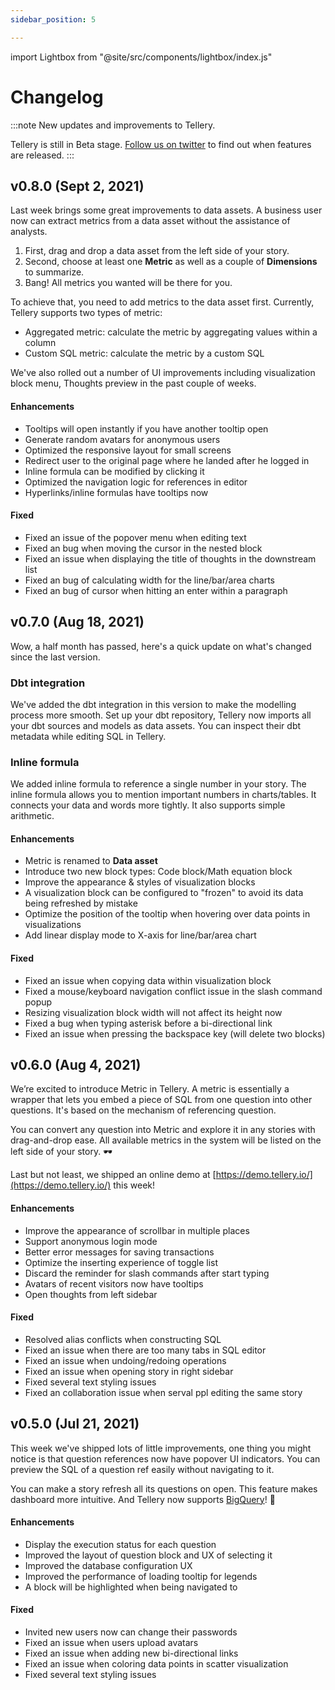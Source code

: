 ```yaml
---
sidebar_position: 5

---
```


import Lightbox from "@site/src/components/lightbox/index.js"

# Changelog

:::note
New updates and improvements to Tellery.

Tellery is still in Beta stage. [Follow us on twitter](https://twitter.com/telleryhq) to find out when features are released.
:::


## v0.8.0 (Sept 2, 2021)


Last week brings some great improvements to data assets. A business user now can extract metrics from a data asset without the assistance of analysts.

1. First, drag and drop a data asset from the left side of your story.
2. Second, choose at least one **Metric** as well as a couple of **Dimensions** to summarize.
3. Bang! All metrics you wanted will be there for you.


<Lightbox src='/img/changelog/smart-query.png' title='Data asset' />


To achieve that, you need to add metrics to the data asset first. Currently, Tellery supports two types of metric:

- Aggregated metric: calculate the metric by aggregating values within a column
- Custom SQL metric: calculate the metric by a custom SQL

We've also rolled out a number of UI improvements including visualization block menu, Thoughts preview in the past couple of weeks. 


#### Enhancements

- Tooltips will open instantly if you have another tooltip open
- Generate random avatars for anonymous users
- Optimized the responsive layout for small screens
- Redirect user to the original page where he landed after he logged in
- Inline formula can be modified by clicking it
- Optimized the navigation logic for references in editor
- Hyperlinks/inline formulas have tooltips now 


#### Fixed

- Fixed an issue of the popover menu when editing text
- Fixed an bug when moving the cursor in the nested block
- Fixed an issue when displaying the title of thoughts in the downstream list
- Fixed an bug of calculating width for the line/bar/area charts
- Fixed an bug of cursor when hitting an enter within a paragraph



## v0.7.0 (Aug 18, 2021)

Wow, a half month has passed, here's a quick update on what's changed since the last version.


### Dbt integration

We've added the dbt integration in this version to make the modelling process more smooth. Set up your dbt repository, Tellery now imports all your dbt sources and models as data assets. You can inspect their dbt metadata while editing SQL in Tellery. 


<Lightbox src='/img/changelog/dbt-integration.png' title='Data assets for dbt models' />


### Inline formula


We added inline formula to reference a single number in your story. The inline formula allows you to mention important numbers in charts/tables. It connects your data and words more tightly. It also supports simple arithmetic. 


#### Enhancements

- Metric is renamed to **Data asset**
- Introduce two new block types: Code block/Math equation block
- Improve the appearance & styles of visualization blocks
- A visualization block can be configured to "frozen" to avoid its data being refreshed by mistake
- Optimize the position of the tooltip when hovering over data points in visualizations
- Add linear display mode to X-axis for line/bar/area chart


#### Fixed

- Fixed an issue when copying data within visualization block
- Fixed a mouse/keyboard navigation conflict issue in the slash command popup
- Resizing visualization block width will not affect its height now 
- Fixed a bug when typing asterisk before a bi-directional link
- Fixed an issue when pressing the backspace key (will delete two blocks)



## v0.6.0 (Aug 4, 2021)

We’re excited to introduce Metric in Tellery. A metric is essentially a wrapper that lets you embed a piece of SQL from one question into other questions. It's based on the mechanism of referencing question. 


You can convert any question into Metric and explore it in any stories with drag-and-drop ease. All available metrics in the system will be listed on the left side of your story. 🕶

<Lightbox src='/img/changelog/all-metrics.png' title='All metrics' />


Last but not least, we shipped an online demo at [https://demo.tellery.io/](https://demo.tellery.io/) this week!


#### Enhancements

- Improve the appearance of scrollbar in multiple places
- Support anonymous login mode
- Better error messages for saving transactions
- Optimize the inserting experience of toggle list
- Discard the reminder for slash commands after start typing
- Avatars of recent visitors now have tooltips
- Open thoughts from left sidebar


#### Fixed

- Resolved alias conflicts when constructing SQL
- Fixed an issue when there are too many tabs in SQL editor
- Fixed an issue when undoing/redoing operations
- Fixed an issue when opening story in right sidebar
- Fixed several text styling issues
- Fixed an collaboration issue when serval ppl editing the same story


## v0.5.0 (Jul 21, 2021)

<Lightbox src='/img/changelog/question-reference-popover.png' title='Question reference popover' />


This week we've shipped lots of little improvements, one thing you might notice is that question references now have popover UI indicators. You can preview the SQL of a question ref easily without navigating to it.

You can make a story refresh all its questions on open. This feature makes dashboard more intuitive. And Tellery now supports [BigQuery](https://tellery.io/docs/how-to-use/configure-database#bigquery)! 🎉


#### Enhancements

- Display the execution status for each question
- Improved the layout of question block and UX of selecting it
- Improved the database configuration UX
- Improved the performance of loading tooltip for legends
- A block will be highlighted when being navigated to


#### Fixed

- Invited new users now can change their passwords
- Fixed an issue when users upload avatars
- Fixed an issue when adding new bi-directional links
- Fixed an issue when coloring data points in scatter visualization
- Fixed several text styling issues